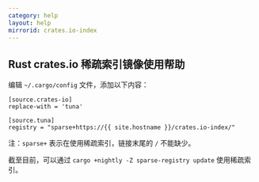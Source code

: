 ```yaml
---
category: help
layout: help
mirrorid: crates.io-index
---
```


## Rust crates.io 稀疏索引镜像使用帮助

编辑 `~/.cargo/config` 文件，添加以下内容：

```
[source.crates-io]
replace-with = 'tuna'

[source.tuna]
registry = "sparse+https://{{ site.hostname }}/crates.io-index/"
```

注：`sparse+` 表示在使用稀疏索引，链接末尾的 `/` 不能缺少。

截至目前，可以通过 `cargo +nightly -Z sparse-registry update` 使用稀疏索引。
